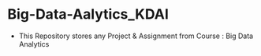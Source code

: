 # Big-Data-Aalytics_KDAI

- This Repository stores any Project & Assignment from Course : Big Data Analytics 
